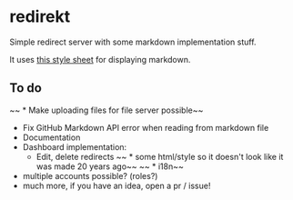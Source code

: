 # redirekt

Simple redirect server with some markdown implementation stuff.

It uses [this style sheet](https://github.com/sindresorhus/github-markdown-css/) for displaying markdown.

## To do

~~ * Make uploading files for file server possible~~
* Fix GitHub Markdown API error when reading from markdown file
* Documentation
* Dashboard implementation:
  * Edit, delete redirects
~~ * some html/style so it doesn't look like it was made 20 years ago~~
~~ * i18n~~
* multiple accounts possible? (roles?)
* much more, if you have an idea, open a pr / issue!
